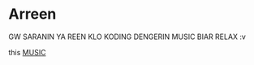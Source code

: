 # Arreen


GW SARANIN YA REEN KLO KODING DENGERIN MUSIC
BIAR RELAX :v

this [MUSIC](https://www.youtube.com/watch?v=rhE3ZfGDxh0&list=PLHEEuOUSmVzp7hh0cZOdsPS1pWpvAsJPT)
